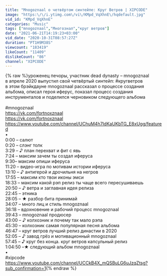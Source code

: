 ```yaml
---
title: "Mnogoznaal о четвёртом синтейпе: Круг Ветров | XIPCODE"
image: "https:\/\/i.ytimg.com\/vi\/KMpd_VqXhnE\/hqdefault.jpg"
vid_id: "KMpd_VqXhnE"
categories: "Music"
tags: ["mnogoznaal","Многознал","круг ветров"]
date: "2021-06-21T14:19:23+03:00"
vid_date: "2020-10-31T08:57:27Z"
duration: "PT1H9M38S"
viewcount: "183419"
likeCount: "11409"
dislikeCount: "86"
channel: "XIPCODE"
---
```

{% raw %}уроженец печоры, участник dead dynasty – mnogoznaal<br />в апреле 2020 выпустил свой четвёртый синтейп: #кругветров<br />в этом брэйкдауне mnogoznaal рассказал о процессе создания альбома,  описал героя иферус, показал процесс создания инструменталов и поделился черновиком следующего альбома<br /><br />#mnogoznaal<br /><a rel="nofollow" target="blank" href="https://vk.com/fortnoxznaal">https://vk.com/fortnoxznaal</a><br /><a rel="nofollow" target="blank" href="https://vk.com/fortnoxznaal">https://vk.com/fortnoxznaal</a><br /><a rel="nofollow" target="blank" href="https://www.youtube.com/channel/UChuM4h7IdKaUKbTG_E8xUgg/featured">https://www.youtube.com/channel/UChuM4h7IdKaUKbTG_E8xUgg/featured</a><br />•<br />0:00 – салют<br />0:20 – слэнг толк <br />3:29 – ♪ план перехват и фит с явь<br />7:24 – максим зачем ты создал иферуса<br />9:30– максим опиши иферуса<br />11:20 – видео-игра по мотивам истории иферуса <br />13:10 – ♪ антигерой и дрочильня на негров<br />17:55 – максим кто твои иконы эмси<br />18:33 – максим какой рэп релиз ты чаще всего пересушиваешь<br />20:50 – ♪ ветра и заглавная идея релиза <br />22:45 – этника<br />28:05 – ★ разбор бита принимай<br />34:07 – много лиц и стиль mnogoznaal<br />36:18 – вдохновение и рабочий процесс mnogoznaal<br />39:43 – mnogoznaal продюсер <br />43:00 – ♪ колхозник и почему так мало рэпа<br />45:30 – колхозник самая популярная песня альбома<br />46:47 – круг ветров лучший релиз династии в 2020<br />52:05 – ♪ завод грёз и мотивационный mnogoznaal<br />57:45 – ♪ круг без конца. круг ветров капсульный релиз <br />1:04:50 –★ следующий альбом mnogoznaal<br />•<br />#xipcode<br /><a rel="nofollow" target="blank" href="https://www.youtube.com/channel/UCCkB4X_mQSBuLG6uJzqZtsg?sub_confirmation=1">https://www.youtube.com/channel/UCCkB4X_mQSBuLG6uJzqZtsg?sub_confirmation=1</a>{% endraw %}
